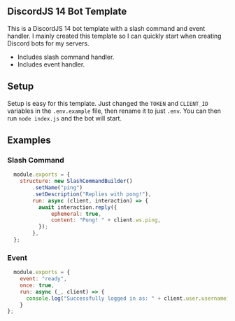 ## DiscordJS 14 Bot Template

This is a DiscordJS 14 bot template with a slash command and event handler. I mainly created this template so I can quickly start when creating Discord bots for my servers.

- Includes slash command handler.
- Includes event handler.

## Setup
Setup is easy for this template. Just changed the `TOKEN` and `CLIENT_ID` variables in the `.env.example` file, then rename it to just `.env`.
You can then run `node index.js` and the bot will start.

## Examples

### Slash Command

```js
  module.exports = {
    structure: new SlashCommandBuilder()
        .setName("ping")
        .setDescription("Replies with pong!"),
        run: async (client, interaction) => {
          await interaction.reply({
              ephemeral: true,
              content: "Pong! " + client.ws.ping,
          });
        },
  };
```

### Event
```js
  module.exports = {
    event: "ready",
    once: true,
    run: async (_, client) => {
      console.log("Successfully logged in as: " + client.user.username)
    }
};
```
